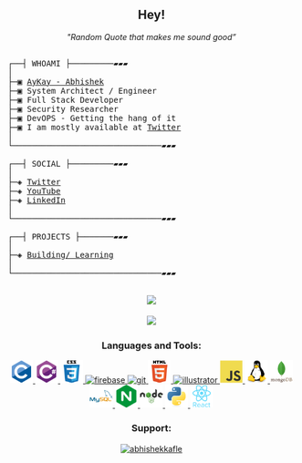 <div align="center">
<h2> Hey! </h2>
</div>



<div align="center">

<p><i>"Random Quote that makes me sound good”</i></p>
</div>

<pre>

┌──┤ WHOAMI ├─────────▰▰▰
│
├─▣ <a href="https://aykay.dev/">AyKay - Abhishek</a>
├─▣ System Architect / Engineer
├─▣ Full Stack Developer
├─▣ Security Researcher
├─▣ DevOPS - Getting the hang of it
├─▣ I am mostly available at <a href="https://twitter.com/abhishekkkaflee">Twitter</a>
│
└───────────────────────────────▰▰▰

┌──┤ SOCIAL ├─────────▰▰▰
│
├─◈ <a href="https://twitter.com/abhishekkkaflee">Twitter</a>
├─◈ <a href="https://www.youtube.com/c/youtube">YouTube</a>
├─◈ <a href="https://www.linkedin.com/in/abhishek-kafle-630457202/">LinkedIn</a>
│
└───────────────────────────────▰▰▰

┌──┤ PROJECTS ├───────▰▰▰
│
├─◈ <a href="https://abhishek-kafle.com.np">Building/ Learning</a>
│
└───────────────────────────────▰▰▰
</pre>

<br>

<div align="center">
    <img src="https://media3.giphy.com/media/mCmc21BKYUuC2A6p8H/giphy.gif?cid=ecf05e47ek5tgbv1hu3qdrzm5bciejl5b9pokzqhaxir315h&rid=giphy.gif&ct=g" width="250px">
    <br><br>
    <img src="https://komarev.com/ghpvc/?username=abhishekkafle" />
</div>


<h3 align="center">Languages and Tools:</h3>
<p align="center">
    <a href="https://www.cprogramming.com/" target="_blank" rel="noreferrer"> <img src="https://raw.githubusercontent.com/devicons/devicon/master/icons/c/c-original.svg" alt="c" width="40" height="40"/> </a> 
    <a href="https://www.w3schools.com/cs/" target="_blank" rel="noreferrer"> <img src="https://raw.githubusercontent.com/devicons/devicon/master/icons/csharp/csharp-original.svg" alt="csharp" width="40" height="40"/> </a> 
    <a href="https://www.w3schools.com/css/" target="_blank" rel="noreferrer"> <img src="https://raw.githubusercontent.com/devicons/devicon/master/icons/css3/css3-original-wordmark.svg" alt="css3" width="40" height="40"/> </a> 
    <a href="https://firebase.google.com/" target="_blank" rel="noreferrer"> <img src="https://www.vectorlogo.zone/logos/firebase/firebase-icon.svg" alt="firebase" width="40" height="40"/> </a> 
    <a href="https://git-scm.com/" target="_blank" rel="noreferrer"> <img src="https://www.vectorlogo.zone/logos/git-scm/git-scm-icon.svg" alt="git" width="40" height="40"/> </a> 
    <a href="https://www.w3.org/html/" target="_blank" rel="noreferrer"> <img src="https://raw.githubusercontent.com/devicons/devicon/master/icons/html5/html5-original-wordmark.svg" alt="html5" width="40" height="40"/> </a> 
    <a href="https://www.adobe.com/in/products/illustrator.html" target="_blank" rel="noreferrer"> <img src="https://www.vectorlogo.zone/logos/adobe_illustrator/adobe_illustrator-icon.svg" alt="illustrator" width="40" height="40"/> </a> 
    <a href="https://developer.mozilla.org/en-US/docs/Web/JavaScript" target="_blank" rel="noreferrer"> <img src="https://raw.githubusercontent.com/devicons/devicon/master/icons/javascript/javascript-original.svg" alt="javascript" width="40" height="40"/> </a> 
    <a href="https://www.linux.org/" target="_blank" rel="noreferrer"> <img src="https://raw.githubusercontent.com/devicons/devicon/master/icons/linux/linux-original.svg" alt="linux" width="40" height="40"/> </a> 
    <a href="https://www.mongodb.com/" target="_blank" rel="noreferrer"> <img src="https://raw.githubusercontent.com/devicons/devicon/master/icons/mongodb/mongodb-original-wordmark.svg" alt="mongodb" width="40" height="40"/> </a> 
    <a href="https://www.mysql.com/" target="_blank" rel="noreferrer"> <img src="https://raw.githubusercontent.com/devicons/devicon/master/icons/mysql/mysql-original-wordmark.svg" alt="mysql" width="40" height="40"/> </a> 
    <a href="https://www.nginx.com" target="_blank" rel="noreferrer"> <img src="https://raw.githubusercontent.com/devicons/devicon/master/icons/nginx/nginx-original.svg" alt="nginx" width="40" height="40"/> </a> 
    <a href="https://nodejs.org" target="_blank" rel="noreferrer"> <img src="https://raw.githubusercontent.com/devicons/devicon/master/icons/nodejs/nodejs-original-wordmark.svg" alt="nodejs" width="40" height="40"/> </a>
    <a href="https://www.python.org" target="_blank" rel="noreferrer"> <img src="https://raw.githubusercontent.com/devicons/devicon/master/icons/python/python-original.svg" alt="python" width="40" height="40"/> </a> 
    <a href="https://reactjs.org/" target="_blank" rel="noreferrer"> <img src="https://raw.githubusercontent.com/devicons/devicon/master/icons/react/react-original-wordmark.svg" alt="react" width="40" height="40"/> </a> 
    </p>
</div>
 
 <div align="right">
<h3 align="center">Support:</h3>
<p align="center"><a href="https://www.buymeacoffee.com/abhishekkafle"> <img align="center" src="https://cdn.buymeacoffee.com/buttons/v2/default-yellow.png" height="50" width="210" alt="abhishekkafle" /></a></p>
</div>
   
<!--     
  <h2>ℹ️ &nbsp;Github Info</h2>
	
  <summary><b>🔎 Github Profile Details</b></summary>
<p align="center"><img height="180em" src="https://github-profile-summary-cards.vercel.app/api/cards/profile-details?username=abhishekkafle&theme=github_dark" alt="Abhishek Kafle" align = "center"/></p>

  <summary><b>⚡ Github Stats </b></summary>
<p align="center"><img height="180em"alt="Abhishek Kafle's streak" src="https://github-readme-streak-stats.herokuapp.com/?user=abhishekkafle&theme=black-ice&hide_border=true&stroke=0000&background=060A0CD0" align = "center"/>
<img height="180em" alt="Abhishek Kafle's Top Languages" src="https://github-readme-stats.vercel.app/api/top-langs/?username=abhishekkafle&langs_count=8&count_private=true&layout=compact&theme=react&hide_border=true&bg_color=0D1117" align = "center"/></p>

<summary><b>📊 Github Contribution Graph</b></summary>
<p align="center"<a href="#"><img alt="Abhishek Kafle's Activity Graph" src="https://activity-graph.herokuapp.com/graph?username=abhishekkafle&bg_color=0D1117&color=5BCDEC&line=5BCDEC&point=FFFFFF&hide_border=true" /></a></p>

 -->

